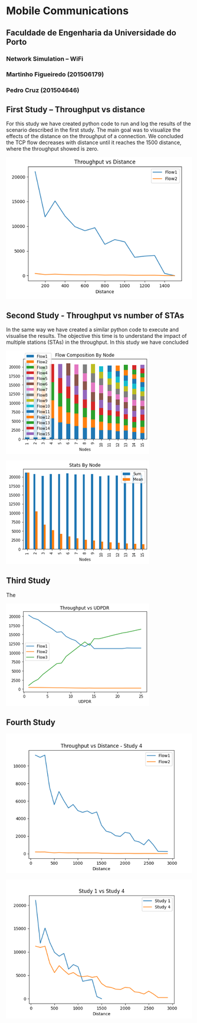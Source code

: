 # Mobile Communications
## Faculdade de Engenharia da Universidade do Porto
### Network Simulation – WiFi
### Martinho Figueiredo (201506179)
### Pedro Cruz (201504646)
## First Study – Throughput vs distance
For this study we have created python code to run and log the results of the scenario described in the first study. The main goal was to visualize the effects of the distance on the throughput of a connection. We concluded the TCP flow decreases with distance until it reaches the 1500 distance, where the throughput showed is zero.


![results_first_study](img/img1.png)


## Second Study - Throughput vs number of STAs 
In the same way we have created a similar python code to execute and visualise the results. The objective this time is to understand the impact of multiple stations (STAs) in the throughput. In this study we have concluded



![results_first_study](img/img2_1.png)



![results_first_study](img/img2_2.png)

## Third Study
The 

![results_first_study](img/img3.png)

## Fourth Study


![results_first_study](img/img4_1.png)

![results_first_study](img/img4_2.png)